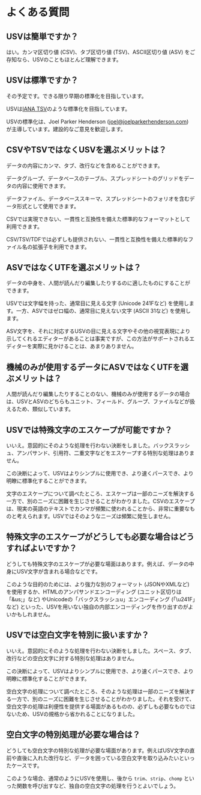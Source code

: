 # よくある質問

## USVは簡単ですか？

はい。カンマ区切り値 (CSV)、タブ区切り値 (TSV)、ASCII区切り値 (ASV) をご存知なら、USVのこともほとんど理解できます。

## USVは標準ですか？

その予定です。できる限り早期の標準化を目指しています。

USVは<a href="https://www.iana.org/assignments/media-types/text/tab-separated-values">IANA TSV</a>のような標準化を目指しています。

USVの標準化は、Joel Parker Henderson (joel@joelparkerhenderson.com) が主導しています。建設的なご意見を歓迎します。

## CSVやTSVではなくUSVを選ぶメリットは？

データの内容にカンマ、タブ、改行などを含めることができます。

データグループ、データベースのテーブル、スプレッドシートのグリッドをデータの内容に使用できます。

データファイル、データベーススキーマ、スプレッドシートのフォリオを含むデータ形式として使用できます。

CSVでは実現できない、一貫性と互換性を備えた標準的なフォーマットとして利用できます。

CSV/TSV/TDFでは必ずしも提供されない、一貫性と互換性を備えた標準的なファイル名の拡張子を利用できます。

## ASVではなくUTFを選ぶメリットは？

データの中身を、人間が読んだり編集したりするのに適したものにすることができます。

USVでは文字幅を持った、通常目に見える文字 (Unicode 241Fなど) を使用します。一方、ASVではゼロ幅の、通常目に見えない文字 (ASCII 31など) を使用します。

ASV文字を、それに対応するUSVの目に見える文字やその他の視覚表現により示してくれるエディターがあることは事実ですが、この方法がサポートされるエディターを実際に見かけることは、あまりありません。

## 機械のみが使用するデータにASVではなくUTFを選ぶメリットは？

人間が読んだり編集したりすることのない、機械のみが使用するデータの場合は、USVとASVのどちらもユニット、フィールド、グループ、ファイルなどが扱えるため、類似しています。

## USVでは特殊文字のエスケープが可能ですか？

いいえ。意図的にそのような処理を行わない決断をしました。バックスラッシュ、アンパサンド、引用符、二重文字などをエスケープする特別な処理はありません。

この決断によって、USVはよりシンプルに使用でき、より速くパースでき、より明瞭に標準化することができます。

文字のエスケープについて調べたところ、エスケープは一部のニーズを解決する一方で、別のニーズに困難を生じさせることがわかりました。CSVのエスケープは、現実の英語のテキストでカンマが頻繁に使われることから、非常に重要なものと考えられます。USVではそのようなニーズは頻繁に発生しません。

## 特殊文字のエスケープがどうしても必要な場合はどうすればよいですか？

どうしても特殊文字のエスケープが必要な場面はあります。例えば、データの中身にUSV文字が含まれる場合などです。

このような目的のためには、より強力な別のフォーマット (JSONやXMLなど) を使用するか、HTMLのアンパサンドエンコーディング (ユニット区切りは「&amp;us;」など) やUnicodeの「バックスラッシュu」エンコーディング (「\u241F」など) といった、USVを用いない独自の内部エンコーディングを作り出すのがよいかもしれません。

## USVでは空白文字を特別に扱いますか？

いいえ。意図的にそのような処理を行わない決断をしました。スペース、タブ、改行などの空白文字に対する特別な処理はありません。

この決断によって、USVはよりシンプルに使用でき、より速くパースでき、より明瞭に標準化することができます。

空白文字の処理について調べたところ、そのような処理は一部のニーズを解決する一方で、別のニーズに困難を生じさせることがわかりました。それを受けて、空白文字の処理は利便性を提供する場面があるものの、必ずしも必要なものではないため、USVの規格から省かれることになりました。

## 空白文字の特別処理が必要な場合は？

どうしても空白文字の特別な処理が必要な場面があります。例えばUSV文字の直前や直後に入れた改行など、データを囲っている空白文字を取り込みたいといったケースです。

このような場合、通常のようにUSVを使用し、後から `trim`、`strip`、`chomp` といった関数を呼び出すなど、独自の空白文字の処理を行うとよいでしょう。
